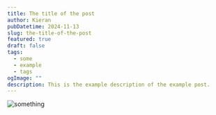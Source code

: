 ```yaml
---
title: The title of the post
author: Kieran
pubDatetime: 2024-11-13
slug: the-title-of-the-post
featured: true
draft: false
tags:
  - some
  - example
  - tags
ogImage: ""
description: This is the example description of the example post.
---
```


![something](@assets/images/htb-forest-mitre.svg)